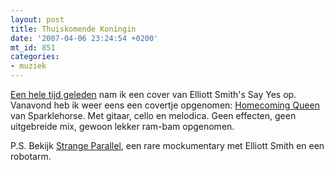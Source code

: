 ```yaml
---
layout: post
title: Thuiskomende Koningin
date: '2007-04-06 23:24:54 +0200'
mt_id: 851
categories:
- muziek
---
```

<a href="/2005/08/vers-uit-de-gar.html">Een hele tijd geleden</a> nam ik een cover van Elliott Smith's Say Yes op. Vanavond heb ik weer eens een covertje opgenomen: <a href="/files/breun%20-%20Homecoming%20Queen.m4a">Homecoming Queen</a> van Sparklehorse. Met gitaar, cello en melodica. Geen effecten, geen uitgebreide mix, gewoon lekker ram-bam opgenomen.

P.S. Bekijk <a href="http://www.youtube.com/watch?v=JgQZBsL3f8s">Strange Parallel</a>, een rare mockumentary met Elliott Smith en een robotarm.
